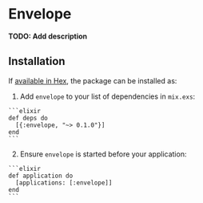 # Envelope

**TODO: Add description**

## Installation

If [available in Hex](https://hex.pm/docs/publish), the package can be installed as:

  1. Add `envelope` to your list of dependencies in `mix.exs`:

    ```elixir
    def deps do
      [{:envelope, "~> 0.1.0"}]
    end
    ```

  2. Ensure `envelope` is started before your application:

    ```elixir
    def application do
      [applications: [:envelope]]
    end
    ```

